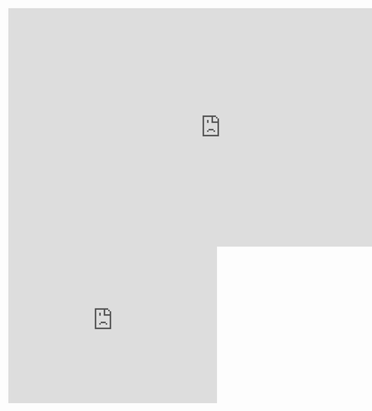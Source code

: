 <iframe width='853' height='480' src='https://embed.coggle.it/diagram/WvzaCOfgI1ZhOG7y/79b6988d5c413ece6cbc645e626430a7b2f9dcd24fea0e468cb77456c85b4033' frameborder='0' allowfullscreen></iframe>
<iframe width="420" height="315" src="https://www.youtube.com/embed/GIP0j4oRMWc" frameborder="0" webkitallowfullscreen mozallowfullscreen allowfullscreen></iframe>
